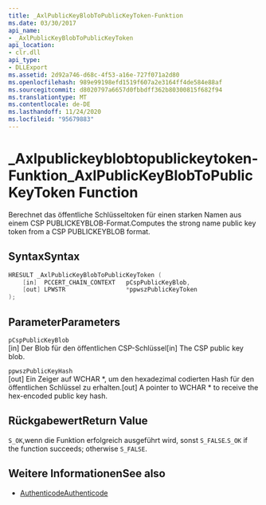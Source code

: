 ```yaml
---
title: _AxlPublicKeyBlobToPublicKeyToken-Funktion
ms.date: 03/30/2017
api_name:
- _AxlPublicKeyBlobToPublicKeyToken
api_location:
- clr.dll
api_type:
- DLLExport
ms.assetid: 2d92a746-d68c-4f53-a16e-727f071a2d80
ms.openlocfilehash: 989e99198efd1519f607a2e3164ff4de584e88af
ms.sourcegitcommit: d8020797a6657d0fbbdff362b80300815f682f94
ms.translationtype: MT
ms.contentlocale: de-DE
ms.lasthandoff: 11/24/2020
ms.locfileid: "95679883"
---
```

# <a name="_axlpublickeyblobtopublickeytoken-function"></a><span data-ttu-id="0f562-102">\_Axlpublickeyblobtopublickeytoken-Funktion</span><span class="sxs-lookup"><span data-stu-id="0f562-102">\_AxlPublicKeyBlobToPublicKeyToken Function</span></span>

<span data-ttu-id="0f562-103">Berechnet das öffentliche Schlüsseltoken für einen starken Namen aus einem CSP PUBLICKEYBLOB-Format.</span><span class="sxs-lookup"><span data-stu-id="0f562-103">Computes the strong name public key token from a CSP PUBLICKEYBLOB format.</span></span>  
  
## <a name="syntax"></a><span data-ttu-id="0f562-104">Syntax</span><span class="sxs-lookup"><span data-stu-id="0f562-104">Syntax</span></span>  
  
```cpp  
HRESULT _AxlPublicKeyBlobToPublicKeyToken (  
    [in]  PCCERT_CHAIN_CONTEXT   pCspPublicKeyBlob,  
    [out] LPWSTR                 *ppwszPublicKeyToken  
);  
```  
  
## <a name="parameters"></a><span data-ttu-id="0f562-105">Parameter</span><span class="sxs-lookup"><span data-stu-id="0f562-105">Parameters</span></span>  

 `pCspPublicKeyBlob`  
 <span data-ttu-id="0f562-106">[in] Der Blob für den öffentlichen CSP-Schlüssel</span><span class="sxs-lookup"><span data-stu-id="0f562-106">[in] The CSP public key blob.</span></span>  
  
 `ppwszPublicKeyHash`  
 <span data-ttu-id="0f562-107">[out] Ein Zeiger auf WCHAR \*, um den hexadezimal codierten Hash für den öffentlichen Schlüssel zu erhalten.</span><span class="sxs-lookup"><span data-stu-id="0f562-107">[out] A pointer to WCHAR \* to receive the hex-encoded public key hash.</span></span>  
  
## <a name="return-value"></a><span data-ttu-id="0f562-108">Rückgabewert</span><span class="sxs-lookup"><span data-stu-id="0f562-108">Return Value</span></span>  

 <span data-ttu-id="0f562-109">`S_OK`,wenn die Funktion erfolgreich ausgeführt wird, sonst `S_FALSE`.</span><span class="sxs-lookup"><span data-stu-id="0f562-109">`S_OK` if the function succeeds; otherwise `S_FALSE`.</span></span>  
  
## <a name="see-also"></a><span data-ttu-id="0f562-110">Weitere Informationen</span><span class="sxs-lookup"><span data-stu-id="0f562-110">See also</span></span>

- [<span data-ttu-id="0f562-111">Authenticode</span><span class="sxs-lookup"><span data-stu-id="0f562-111">Authenticode</span></span>](index.md)
